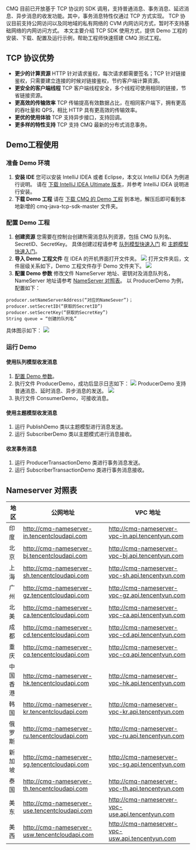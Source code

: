 CMQ 目前已开放基于 TCP 协议的 SDK 调用，支持普通消息、事务消息、延迟消息、异步消息的收发功能。其中，事务消息特性仅通过 TCP 方式实现。
TCP 协议目前支持公网访问以及同地域的私有网络的 CVM 内网访问方式，暂时不支持基础网络的内网访问方式。
本文主要介绍 TCP SDK 使用方式，提供 Demo 工程的安装、下载、配置及运行示例，帮助工程师快速搭建 CMQ 测试工程。
## TCP 协议优势
- **更少的计算资源**
HTTP 针对请求鉴权，每次请求都需要签名；TCP 针对链接鉴权，只需要建立连接的时候对链接鉴权，节约客户端计算资源。
- **更安全的客户端线程**
TCP 客户端线程安全，多个线程可使用相同的链接，节省链接资源。
- **更高效的传输效率**
TCP 传输提高有效数据占比，在相同客户端下，拥有更高的吞吐量和 QPS，相比 HTTP 具有更高效的传输效率。
- **更优的使用体验**
TCP 支持异步接口，支持回调。
- **更多样的特性支持**
TCP 支持 CMQ 最新的分布式消息事务。

## Demo工程使用
### 准备 Demo 环境
1. **安装 IDE**
您可以安装 IntelliJ IDEA 或者 Eclipse，本文以 IntelliJ IDEA 为例进行说明。
请在 [下载 IntelliJ IDEA Ultimate 版本](https://www.jetbrains.com/idea/)，并参考 IntelliJ IDEA 说明进行安装。
2. **下载 Demo 工程**
请在 [下载 CMQ 的 Demo 工程](https://github.com/tencentyun/cmq-java-tcp-sdk) 到本地，解压后即可看到本地新增的 cmq-java-tcp-sdk-master 文件夹。

### 配置 Demo 工程
1. **创建资源**
您需要在控制台创建所需消息队列资源，包括 CMQ 队列名、SecretID、SecretKey。
具体创建过程请参考 [队列模型快速入门](https://intl.cloud.tencent.com/document/product/406/8436) 和 [主题模型快速入门](https://intl.cloud.tencent.com/document/product/406/8437)。
2. **导入 Demo 工程文件**
在 IDEA 的开机界面打开文件夹。
![](https://main.qcloudimg.com/raw/8a3ba96ef290ad50f6f0d20c01594f5d.png)
打开文件夹后，文件层级关系如下，Demo 工程文件存于 Demo 文件夹下。
![](https://main.qcloudimg.com/raw/1fc9235f7ae621fec4105fb173725d89.png)
3. **配置 Demo 参数**<span id="peizhi"></span>
修改文件 NameServer 地址、密钥对及消息队列名，NameServer 地址请参考 [NameServer 对照表](#Nameserver)。
以 ProducerDemo 为例，配置如下：
```
producer.setNameServerAddress(“对应的NameSever”)；
producer.setSecretID(“获取的SecretID”)
producer.setSecretKey(“获取的SecretKey”)
String queue = “创建的队列名”
```
具体图示如下：
![](https://main.qcloudimg.com/raw/63f196eb05b263cff7f4ea5c8881a8c1.png)

### 运行 Demo
#### 使用队列模型收发消息
 1. [配置 Demo 参数](#peizhi)。
 2. 执行文件 ProducerDemo，成功后显示日志如下：
 ![](https://main.qcloudimg.com/raw/151a28f513b8eebe78eea9e47fe2b732.png)
 ProducerDemo 支持普通消息、延时消息、异步消息的发送。
![](https://main.qcloudimg.com/raw/0562f412da247090198fb79540d90d8e.png)
 3. 执行文件 ConsumerDemo，可接收消息。

#### 使用主题模型收发消息
 1. 运行 PublishDemo 类以主题模型进行消息发送。
 2. 运行 SubscriberDemo 类以主题模式进行消息接收。

#### 收发事务消息
 1. 运行 ProducerTransactionDemo 类进行事务消息发送。
 2. 运行 SubscriberTransactionDemo 类进行事务消息接收。

## Nameserver 对照表<span id="Nameserver"></span>
| 地区     | 公网地址   | VPC 地址       |    
| -------- | ------------ | -------------------------- | 
| 印度     | http://cmq-nameserver-in.tencentcloudapi.com | http://cmq-nameserver-vpc-in.api.tencentyun.com | 
| 北京     | http://cmq-nameserver-bj.tencentcloudapi.com| http://cmq-nameserver-vpc-bj.api.tencentyun.com |   
| 上海     |http://cmq-nameserver-sh.tencentcloudapi.com| http://cmq-nameserver-vpc-sh.api.tencentyun.com |  
| 广州     | http://cmq-nameserver-gz.tencentcloudapi.com | http://cmq-nameserver-vpc-gz.api.tencentyun.com |  
| 北美     | http://cmq-nameserver-ca.tencentcloudapi.com| http://cmq-nameserver-vpc-ca.api.tencentyun.com |   
| 成都     | http://cmq-nameserver-cd.tencentcloudapi.com | http://cmq-nameserver-vpc-cd.api.tencentyun.com|    
| 重庆     | http://cmq-nameserver-cq.tencentcloudapi.com | http://cmq-nameserver-vpc-cq.api.tencentyun.com |    
| 中国香港     |http://cmq-nameserver-hk.tencentcloudapi.com | http://cmq-nameserver-vpc-hk.api.tencentyun.com |    
| 韩国     | http://cmq-nameserver-kr.tencentcloudapi.com | http://cmq-nameserver-vpc-kr.api.tencentyun.com |     
| 俄罗斯   | http://cmq-nameserver-ru.tencentcloudapi.com | http://cmq-nameserver-vpc-ru.api.tencentyun.com|     
| 新加坡   | http://cmq-nameserver-sg.tencentcloudapi.com                 | http://cmq-nameserver-vpc-sg.api.tencentyun.com          |          
| 泰国     | http://cmq-nameserver-th.tencentcloudapi.com| http://cmq-nameserver-vpc-th.api.tencentyun.com |     
| 美东     | http://cmq-nameserver-use.tencentcloudapi.com | http://cmq-nameserver-vpc-use.api.tencentyun.com        |  
| 美西     | http://cmq-nameserver-usw.tencentcloudapi.com | http://cmq-nameserver-vpc-usw.api.tencentyun.com |     

